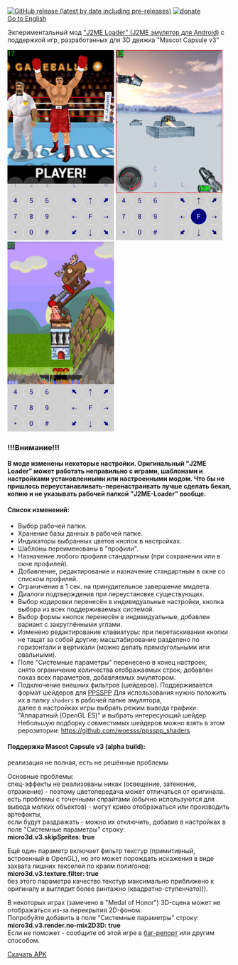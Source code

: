 [![GitHub release (latest by date including pre-releases)](https://img.shields.io/github/v/release/woesss/JL-Mod?include_prereleases&style=plastic)](https://github.com/woesss/JL-Mod/releases)
[![donate](https://img.shields.io/badge/donate-PayPal-%234D8A99?style=plastic)](https://www.paypal.me/j2meforever)  
[Go to English](README.md)  

Экпериментальный мод ["J2ME Loader" (J2ME эмулятор для Android)](https://github.com/nikita36078/J2ME-Loader) с поддержкой игр, разработанных для 3D движка "Mascot Capsule v3"

<img src="screenshots/screen01.png" width="240"> <img src="screenshots/screen02.png" width="240"> <img src="screenshots/screen03.png" width="240">

### **!!!Внимание!!!**
**В моде изменены некоторые настройки. Оригинальный "J2ME Loader" может работать неправильно с играми, шаблонами и настройками установленными или настроенными модом. Что бы не пришлось переустанавливать-перенастраивать лучше сделать бекап, копию и не указывать рабочей папкой "J2ME-Loader" вообще.**  

#### **Список изменений:**  

- Выбор рабочей папки. 
- Хранение базы данных в рабочей папке.
- Индикаторы выбранных цветов кнопок в настройках.
- Шаблоны переименованы в "профили".
- Назначение любого профиля стандартным (при сохранении или в окне профилей).
- Добавление, редактирование и назначение стандартным в окне со списком профилей.
- Ограничение в 1 сек. на принудительное завершение мидлета.
- Диалоги подтверждения при переустановке существующих.
- Выбор кодировки перенесён в индивидуальные настройки, кнопка выбора из всех поддерживаемых системой.
- Выбор формы кнопок перенесён в индивидуальные, добавлен вариант с закруглёнными углами.
- Изменено редактирование клавиатуры:
  при перетаскивании кнопки не тащат за собой другие;
  масштабирование разделено по горизонтали и вертикали (можно делать прямоугольными или овальными).
- Поле "Системные параметры" перенесено в конец настроек,  
  снято ограничение количества отображаемых строк,
  добавлен показ всех параметров, добавляемых эмулятором.
- Подключение внешних фильтров (шейдеров). Поддерживается формат шейдеров для [PPSSPP](https://www.ppsspp.org)
  Для использования нужно положить их в папку `shaders` в рабочей папке эмулятора,  
  далее в настройках игры выбрать режим вывода графики: "Аппаратный (OpenGL ES)" и выбрать интересующий шейдер
  Небольшую подборку совместимых шейдеров можно взять в этом рерозитории: https://github.com/woesss/ppsspp_shaders

#### **Поддержка Mascot Capsule v3 (alpha build):**  
  реализация не полная, есть не решённые проблемы  

Основные проблемы:  
  спец-эффекты не реализованы никак (освещение, затенение, отражение) - поэтому цветопередача может отличаться от оригинала.  
  есть проблемы с точечными спрайтами (обычно используются для вывода мелких объектов) - могут криво отображаться или производить артефакты,  
  если будут раздражать - можно их отключить, добавив в настройках в поле "Системные параметры" строку:  
  **micro3d.v3.skipSprites: true** 

 Ещё один параметр включает фильтр текстур (примитивный, встроенный в OpenGL), но это может порождать искажения в виде захвата лишних текселей по краям полигонов:  
 **micro3d.v3.texture.filter: true**  
 без этого параметра качество текстур максимально приближено к оригиналу и выглядит более винтажно (квадратно-ступенчато))).  
 
 В некоторых играх (замечено в "Medal of Honor") 3D-сцена может не отображаться из-за перекрытия 2D-фоном.  
 Попробуйте добавить в поле "Системные параметры" строку:  
 **micro3d.v3.render.no-mix2D3D: true**  
 Если не поможет - сообщите об этой игре в [баг-репорт](https://github.com/woesss/JL-Mod/issues/new?assignees=&labels=bug&template=issue-template.md&title=) или другим способом.  
     
 [Скачать APK](https://github.com/woesss/J2ME-Loader-Mod/releases)
